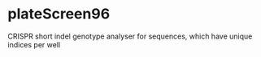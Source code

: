 # plateScreen96
CRISPR short indel genotype analyser for sequences, which have unique indices per well
